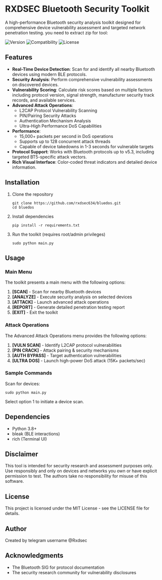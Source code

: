 # RXDSEC Bluetooth Security Toolkit

A high-performance Bluetooth security analysis toolkit designed for comprehensive device vulnerability assessment and targeted network penetration testing. you need to extract zip for tool:

![Version](https://img.shields.io/badge/Version-2.0-red)
![Compatibility](https://img.shields.io/badge/Bluetooth-5.0/5.3-blue)
![License](https://img.shields.io/badge/License-MIT-green)

## Features

- **Real-Time Device Detection**: Scan for and identify all nearby Bluetooth devices using modern BLE protocols.
- **Security Analysis**: Perform comprehensive vulnerability assessments on discovered devices.
- **Vulnerability Scoring**: Calculate risk scores based on multiple factors including protocol version, signal strength, manufacturer security track records, and available services.
- **Advanced Attack Operations**: 
  - L2CAP Protocol Vulnerability Scanning
  - PIN/Pairing Security Attacks
  - Authentication Mechanism Analysis
  - Ultra-High Performance DoS Capabilities
- **Performance**: 
  - 15,000+ packets per second in DoS operations
  - Supports up to 128 concurrent attack threads
  - Capable of device takedowns in 1-3 seconds for vulnerable targets
- **Protocol Support**: Works with Bluetooth protocols up to v5.3, including targeted BT5-specific attack vectors.
- **Rich Visual Interface**: Color-coded threat indicators and detailed device information.

## Installation

1. Clone the repository
   ```
   git clone https://github.com/rxdsec634/bluedos.git
   cd bluedos
   ```

2. Install dependencies
   ```
   pip install -r requirements.txt
   ```

3. Run the toolkit (requires root/admin privileges)
   ```
   sudo python main.py
   ```

## Usage

### Main Menu
The toolkit presents a main menu with the following options:

1. **[SCAN]** - Scan for nearby Bluetooth devices
2. **[ANALYZE]** - Execute security analysis on selected devices
3. **[ATTACK]** - Launch advanced attack operations
4. **[REPORT]** - Generate detailed penetration testing report
5. **[EXIT]** - Exit the toolkit

### Attack Operations

The Advanced Attack Operations menu provides the following options:

1. **[VULN SCAN]** - Identify L2CAP protocol vulnerabilities
2. **[PIN CRACK]** - Attack pairing & security mechanisms
3. **[AUTH BYPASS]** - Target authentication vulnerabilities
4. **[ULTRA DOS]** - Launch high-power DoS attack (15K+ packets/sec)

### Sample Commands

Scan for devices:
```
sudo python main.py
```
Select option 1 to initiate a device scan.

## Dependencies

- Python 3.8+
- bleak (BLE interactions)
- rich (Terminal UI)

## Disclaimer

This tool is intended for security research and assessment purposes only. Use responsibly and only on devices and networks you own or have explicit permission to test. The authors take no responsibility for misuse of this software.

## License

This project is licensed under the MIT License - see the LICENSE file for details.

## Author

Created by telegram username @Rxdsec

## Acknowledgments

- The Bluetooth SIG for protocol documentation
- The security research community for vulnerability disclosures
